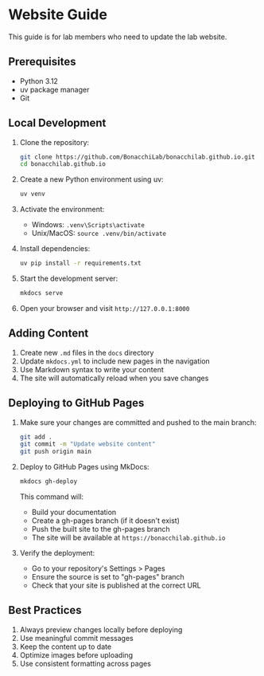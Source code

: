 # Website Guide

This guide is for lab members who need to update the lab website.

## Prerequisites

- Python 3.12
- uv package manager
- Git

## Local Development

1. Clone the repository:

   ```bash
   git clone https://github.com/BonacchiLab/bonacchilab.github.io.git
   cd bonacchilab.github.io
   ```

2. Create a new Python environment using uv:

   ```bash
   uv venv
   ```

3. Activate the environment:
   - Windows: `.venv\Scripts\activate`
   - Unix/MacOS: `source .venv/bin/activate`

4. Install dependencies:

   ```bash
   uv pip install -r requirements.txt
   ```

5. Start the development server:

   ```bash
   mkdocs serve
   ```

6. Open your browser and visit `http://127.0.0.1:8000`

## Adding Content

1. Create new `.md` files in the `docs` directory
2. Update `mkdocs.yml` to include new pages in the navigation
3. Use Markdown syntax to write your content
4. The site will automatically reload when you save changes

## Deploying to GitHub Pages

1. Make sure your changes are committed and pushed to the main branch:

   ```bash
   git add .
   git commit -m "Update website content"
   git push origin main
   ```

2. Deploy to GitHub Pages using MkDocs:

   ```bash
   mkdocs gh-deploy
   ```

   This command will:
   - Build your documentation
   - Create a gh-pages branch (if it doesn't exist)
   - Push the built site to the gh-pages branch
   - The site will be available at `https://bonacchilab.github.io`

3. Verify the deployment:
   - Go to your repository's Settings > Pages
   - Ensure the source is set to "gh-pages" branch
   - Check that your site is published at the correct URL

## Best Practices

1. Always preview changes locally before deploying
2. Use meaningful commit messages
3. Keep the content up to date
4. Optimize images before uploading
5. Use consistent formatting across pages
